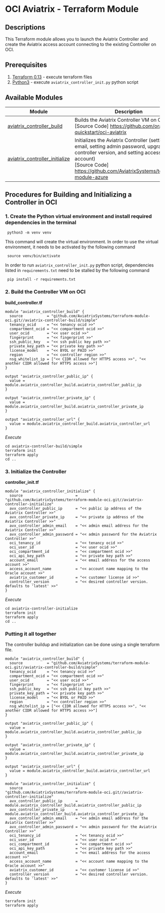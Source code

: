 # OCI Aviatrix - Terraform Module

## Descriptions
This Terraform module allows you to launch the Aviatrix Controller and create the Aviatrix access account connecting to the existing Controller on OCI.

## Prerequisites
1. [Terraform 0.13](https://www.terraform.io/downloads.html) - execute terraform files
2. [Python3](https://www.python.org/downloads/) - execute `aviatrix_controller_init.py` python script

## Available Modules
Module  | Description |
| ------- | ----------- |
|[aviatrix_controller_build](./aviatrix-controller-build/simple) |Builds the Aviatrix Controller VM on OCI <br />[Source Code] https://github.com/oracle-quickstart/oci-aviatrix|
|[aviatrix_controller_initialize](./aviatrix-controller-initialize) | Initializes the Aviatrix Controller (setting admin email, setting admin password, upgrading controller version, and setting access account) <br />[Source Code] https://github.com/AviatrixSystems/terraform-module-azure|


## Procedures for Building and Initializing a Controller in OCI
### 1. Create the Python virtual environment and install required dependencies in the terminal
``` shell
 python3 -m venv venv
```
This command will create the virtual environment. In order to use the virtual environment, it needs to be activated by the following command
``` shell
 source venv/bin/activate
```
In order to run `aviatrix_controller_init.py` python script, dependencies listed in `requirements.txt` need to be stalled by the following command
``` shell
 pip install -r requirements.txt
```

### 2. Build the Controller VM on OCI

**build_controller.tf**
```
module "aviatrix_controller_build" {
  source           = "github.com/AviatrixSystems/terraform-module-oci.git//aviatrix-controller-build/simple"
  tenancy_ocid     = "<< tenancy ocid >>"
  compartment_ocid = "<< compartment ocid >>"
  user_ocid        = "<< user ocid >>"
  fingerprint      = "<< fingerprint >>"
  ssh_public_key   = "<< ssh public key path >>"
  private_key_path = "<< private key path >>"
  license_model    = "<< BYOL or PAID >>"
  region           = "<< controller region >>"
  nsg_whitelist_ip = ["<< CIDR allowed for HTTPS access >>", "<< another CIDR allowed for HTTPS access >>"]
}

output "aviatrix_controller_public_ip" {
  value = module.aviatrix_controller_build.aviatrix_controller_public_ip
}

output "aviatrix_controller_private_ip" {
  value = module.aviatrix_controller_build.aviatrix_controller_private_ip
}

output "aviatrix_controller_url" {
  value = module.aviatrix_controller_build.aviatrix_controller_url
}
```
*Execute*
```shell
cd aviatrix-controller-build/simple
terraform init
terraform apply
cd ..
```
### 3. Initialize the Controller

**controller_init.tf**
```
module "aviatrix_controller_initialize" {
  source                        = "github.com/AviatrixSystems/terraform-module-oci.git//aviatrix-controller-initialize"
  avx_controller_public_ip      = "<< public ip address of the Aviatrix Controller >>"
  avx_controller_private_ip     = "<< private ip address of the Aviatrix Controller >>"
  avx_controller_admin_email    = "<< admin email address for the Aviatrix Controller >>"
  avx_controller_admin_password = "<< admin password for the Aviatrix Controller >>"
  oci_tenancy_id                = "<< tenancy ocid >>"
  oci_user_id                   = "<< user ocid >>"
  oci_compartment_id            = "<< compartment ocid >>"
  oci_api_key_path              = "<< private key path >>"
  account_email                 = "<< email address for the access account >>"
  access_account_name           = "<< account name mapping to the Oracle account >>"
  aviatrix_customer_id          = "<< customer license id >>"
  controller_version            = "<< desired controller version. defaults to 'latest' >>"
}
```
*Execute*
```shell
cd aviatrix-controller-initialize
terraform init
terraform apply
cd ..
```

### Putting it all together
The controller buildup and initialization can be done using a single terraform file.
```
module "aviatrix_controller_build" {
  source           = "github.com/AviatrixSystems/terraform-module-oci.git//aviatrix-controller-build/simple"
  tenancy_ocid     = "<< tenancy ocid >>"
  compartment_ocid = "<< compartment ocid >>"
  user_ocid        = "<< user ocid >>"
  fingerprint      = "<< fingerprint >>"
  ssh_public_key   = "<< ssh public key path >>"
  private_key_path = "<< private key path >>"
  license_model    = "<< BYOL or PAID >>"
  region           = "<< controller region >>"
  nsg_whitelist_ip = ["<< CIDR allowed for HTTPS access >>", "<< another CIDR allowed for HTTPS access >>"]
}

output "aviatrix_controller_public_ip" {
  value = module.aviatrix_controller_build.aviatrix_controller_public_ip
}

output "aviatrix_controller_private_ip" {
  value = module.aviatrix_controller_build.aviatrix_controller_private_ip
}

output "aviatrix_controller_url" {
  value = module.aviatrix_controller_build.aviatrix_controller_url
}

module "aviatrix_controller_initialize" {
  source                        = "github.com/AviatrixSystems/terraform-module-oci.git//aviatrix-controller-initialize"
  avx_controller_public_ip      = module.aviatrix_controller_build.aviatrix_controller_public_ip
  avx_controller_private_ip     = module.aviatrix_controller_build.aviatrix_controller_private_ip
  avx_controller_admin_email    = "<< admin email address for the Aviatrix Controller >>"
  avx_controller_admin_password = "<< admin password for the Aviatrix Controller >>"
  oci_tenancy_id                = "<< tenancy ocid >>"
  oci_user_id                   = "<< user ocid >>"
  oci_compartment_id            = "<< compartment ocid >>"
  oci_api_key_path              = "<< private key path >>"
  account_email                 = "<< email address for the access account >>"
  access_account_name           = "<< account name mapping to the Oracle account >>"
  aviatrix_customer_id          = "<< customer license id >>"
  controller_version            = "<< desired controller version. defaults to 'latest' >>"
}
```
*Execute*
```shell
terraform init
terraform apply
```